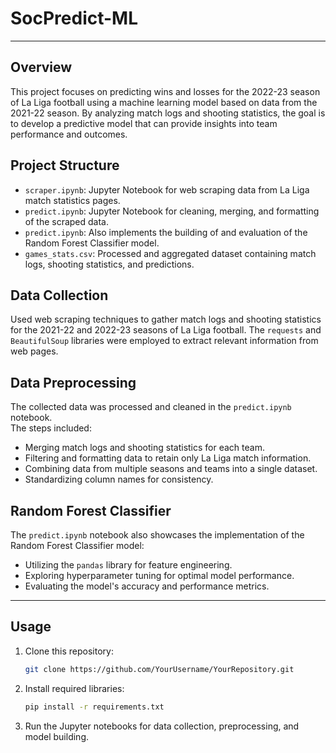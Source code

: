 # SocPredict-ML
---

## Overview
This project focuses on predicting wins and losses for the 2022-23 season of La Liga football using a machine learning model based on data from the 2021-22 season. By analyzing match logs and shooting statistics, the goal is to develop a predictive model that can provide insights into team performance and outcomes.

## Project Structure  
- `scraper.ipynb`: Jupyter Notebook for web scraping data from La Liga match statistics pages.
- `predict.ipynb`: Jupyter Notebook for cleaning, merging, and formatting of the scraped data.
- `predict.ipynb`: Also implements the building of and evaluation of the Random Forest Classifier model.
- `games_stats.csv`: Processed and aggregated dataset containing match logs, shooting statistics, and predictions.

## Data Collection
Used web scraping techniques to gather match logs and shooting statistics for the 2021-22 and 2022-23 seasons of La Liga football. The `requests` and `BeautifulSoup` libraries were employed to extract relevant information from web pages.

## Data Preprocessing
The collected data was processed and cleaned in the `predict.ipynb` notebook.  
The steps included:
- Merging match logs and shooting statistics for each team.
- Filtering and formatting data to retain only La Liga match information.
- Combining data from multiple seasons and teams into a single dataset.
- Standardizing column names for consistency.

## Random Forest Classifier
The `predict.ipynb` notebook also showcases the implementation of the Random Forest Classifier model:
- Utilizing the `pandas` library for feature engineering.
- Exploring hyperparameter tuning for optimal model performance.
- Evaluating the model's accuracy and performance metrics.  
---

## Usage
1. Clone this repository:
   ```bash
   git clone https://github.com/YourUsername/YourRepository.git
   ```
3. Install required libraries:
   ```bash
   pip install -r requirements.txt
   ```
5. Run the Jupyter notebooks for data collection, preprocessing, and model building.

